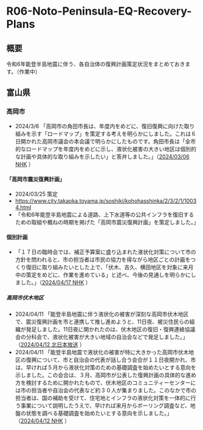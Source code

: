 # R06-Noto-Peninsula-EQ-Recovery-Plans

## 概要
令和6年能登半島地震に伴う、各自治体の復興計画策定状況をまとめておきます。（作業中）

## 富山県
### 高岡市
- 2024/3/6 「高岡市の角田市長は、年度内をめどに、復旧復興に向けた取り組みを示す「ロードマップ」を策定する考えを明らかにしました。これは６日開かれた高岡市議会の本会議で明らかにしたものです。角田市長は「全市的なロードマップを年度内をめどに示し、液状化被害の大きい地区は個別的な計画や具体的な取り組みを示したい」と答弁しました。」（[2024/03/06 NHK](https://www3.nhk.or.jp/lnews/toyama/20240306/3060016145.html) ）
#### 「高岡市震災復興計画」
  - 2024/03/25 策定
  - https://www.city.takaoka.toyama.jp/soshiki/kohohasshinka/2/3/2/1/10034.html
  - 「令和6年能登半島地震による道路、上下水道等の公共インフラを復旧するための取組や概ねの時期を掲げた「高岡市震災復興計画」を策定しました。」
  
#### 個別計画
- 「１７日の臨時会では、補正予算案に盛り込まれた液状化対策について市の方針を問われると、市の担当者は市民の協力を得ながら地区ごとの計画をつくり復旧に取り組みたいとした上で、「伏木、吉久、横田地区を対象に来月中の策定をめどに、作業を進めている」と述べ、今後の見通しを明らかにしました。」（[2024/04/17 NHK](https://www3.nhk.or.jp/lnews/toyama/20240417/3060016540.html) ）
##### 高岡市伏木地区
- 2024/04/11 「能登半島地震に伴う液状化の被害が深刻な高岡市伏木地区で、震災復興計画を市と連携して推し進めようと、11日夜、被災住民らの組織が発足しました。11日夜に開かれたのは、伏木地区の復旧・復興連絡協議会の分科会で、液状化被害が大きい地域の自治会などで発足しました。」（[2024/04/12 北日本放送](https://www.knb.ne.jp/news/7107/) ）
- 2024/04/11 「能登半島地震で液状化の被害が特に大きかった高岡市伏木地区の復興について、市と自治会の代表が話し合う会合が１１日夜開かれ、市は、早ければ５月から液状化対策のための基礎調査を始めたいとする意向を示しました。この会合は、３月、高岡市が公表した復興計画の具体的な進め方を検討するために開かれたもので、伏木地区のコミュニティーセンターには市の担当者や自治会の代表など約３０人が集まりました。このなかで市の担当者は、国の補助を受けて、住宅地とインフラの液状化対策を一体的に行う事業について説明したうえで、早ければ来月からボーリング調査など、地盤の状態を調べる基礎調査を始めたいとする意向を示しました。」（[2024/04/12 NHK](https://www3.nhk.or.jp/lnews/toyama/20240412/3060016489.html) ）
